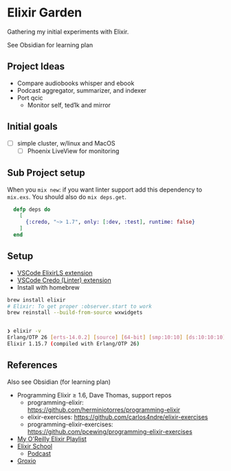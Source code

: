 # Elixir Garden

Gathering my initial experiments with Elixir.

See Obsidian for learning plan

## Project Ideas

- Compare audiobooks whisper and ebook
- Podcast aggregator, summarizer, and indexer
- Port qcic
  - Monitor self, ted1k and mirror

## Initial goals

- [ ] simple cluster, w/linux and MacOS
  - [ ] Phoenix LiveView for monitoring

## Sub Project setup

When you `mix new`: if you want linter support add this dependency to `mix.exs`.
You should also do `mix deps.get`.

```elixir
  defp deps do
    [
      {:credo, "~> 1.7", only: [:dev, :test], runtime: false}
    ]
  end
```

## Setup

- [VSCode ElixirLS extension](https://marketplace.visualstudio.com/items?itemName=JakeBecker.elixir-ls)
- [VSCode Credo (Linter) extension](https://marketplace.visualstudio.com/items?itemName=pantajoe.vscode-elixir-credo)
- Install with homebrew

```sh
brew install elixir
# Elixir: To get proper :observer.start to work
brew reinstall --build-from-source wxwidgets


❯ elixir -v
Erlang/OTP 26 [erts-14.0.2] [source] [64-bit] [smp:10:10] [ds:10:10:10] [async-threads:1] [jit] [dtrace]
Elixir 1.15.7 (compiled with Erlang/OTP 26)
```

## References

Also see Obsidian (for learning plan)

- Programming Elixir ≥ 1.6, Dave Thomas, support repos
  - programming-elixir: <https://github.com/herminiotorres/programming-elixir>
  - elixir-exercises: <https://github.com/carlos4ndre/elixir-exercises>
  - programming-elixir-exercises: <https://github.com/pcewing/programming-elixir-exercises>
- [My O'Reilly Elixir Playlist](https://learning.oreilly.com/playlists/996eb216-4907-4b09-94f3-c2113a506152/)
- [Elixir School](https://elixirschool.com/en/)
  - [Podcast](https://elixirschool.com/en/podcasts)
- [Groxio](https://grox.io/elixir-video-courses/for-individuals)
